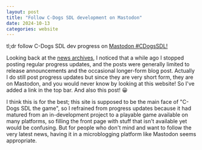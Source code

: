 ```yaml
---
layout: post
title: "Follow C-Dogs SDL development on Mastodon"
date: 2024-10-13
categories: website
---
```


tl;dr follow C-Dogs SDL dev progress on [Mastodon #CDogsSDL!](https://mastodon.gamedev.place/tags/CDogsSDL)

Looking back at the [news archives](https://cxong.github.io/cdogs-sdl/archive.html), I noticed that a while ago I stopped posting regular progress updates, and the posts were generally limited to release announcements and the occasional longer-form blog post. Actually I do still post progress updates but since they are very short form, they are on Mastodon, and you would never know by looking at this website! So I've added a link in the top bar. And also this post! 😀

I think this is for the best; this site is supposed to be the main face of "C-Dogs SDL the game", so I refrained from progress updates because it had matured from an in-development project to a playable game available on many platforms, so filling the front page with stuff that isn't available yet would be confusing. But for people who don't mind and want to follow the very latest news, having it in a microblogging platform like Mastodon seems appropriate.
